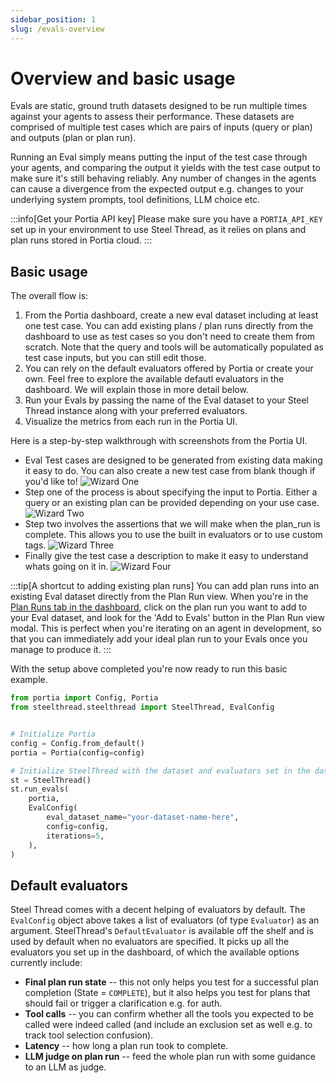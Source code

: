 ```yaml
---
sidebar_position: 1
slug: /evals-overview
---
```


# Overview and basic usage

Evals are static, ground truth datasets designed to be run multiple times against your agents to assess their performance. These datasets are comprised of multiple test cases which are pairs of inputs (query or plan) and outputs (plan or plan run).

Running an Eval simply means putting the input of the test case through your agents, and comparing the output it yields with the test case output to make sure it's still behaving reliably. Any number of changes in the agents can cause a divergence from the expected output e.g. changes to your underlying system prompts, tool definitions, LLM choice etc.

:::info[Get your Portia API key]
Please make sure you have a `PORTIA_API_KEY` set up in your environment to use Steel Thread, as it relies on plans and plan runs stored in Portia cloud.
:::

## Basic usage

The overall flow is:
1. From the Portia dashboard, create a new eval dataset including at least one test case. You can add existing plans / plan runs directly from the dashboard to use as test cases so you don't need to create them from scratch. Note that the query and tools will be automatically populated as test case inputs, but you can still edit those.
2. You can rely on the default evaluators offered by Portia or create your own. Feel free to explore the available defautl evaluators in the dashboard. We will explain those in more detail below.
3. Run your Evals by passing the name of the Eval dataset to your Steel Thread instance along with your preferred evaluators.
4. Visualize the metrics from each run in the Portia UI.

Here is a step-by-step walkthrough with screenshots from the Portia UI. 
* Eval Test cases are designed to be generated from existing data making it easy to do. You can also create a new test case from blank though if you'd like to!
![Wizard One](/img/wizard_1.png)
* Step one of the process is about specifying the input to Portia. Either a query or an existing plan can be provided depending on your use case.
![Wizard Two](/img/wizard_2.png)
* Step two involves the assertions that we will make when the plan_run is complete. This allows you to use the built in evaluators or to use custom tags.
![Wizard Three](/img/wizard_3.png)
* Finally give the test case a description to make it easy to understand whats going on it in.
![Wizard Four](/img/wizard_4.png)

:::tip[A shortcut to adding existing plan runs]
You can add plan runs into an existing Eval dataset directly from the Plan Run view. When you're in the [Plan Runs tab in the dashboard](https://app.portialabs.ai/dashboard/plan-runs), click on the plan run you want to add to your Eval dataset, and look for the 'Add to Evals' button in the Plan Run view modal. This is perfect when you're iterating on an agent in development, so that you can immediately add your ideal plan run to your Evals once you manage to produce it.
:::

With the setup above completed you're now ready to run this basic example.
```python
from portia import Config, Portia
from steelthread.steelthread import SteelThread, EvalConfig


# Initialize Portia
config = Config.from_default()
portia = Portia(config=config)

# Initialize SteelThread with the dataset and evaluators set in the dashboard
st = SteelThread()
st.run_evals(
    portia,
    EvalConfig(
        eval_dataset_name="your-dataset-name-here",
        config=config,
        iterations=5,
    ),
)
```

## Default evaluators

Steel Thread comes with a decent helping of evaluators by default. The `EvalConfig` object above takes a list of evaluators (of type `Evaluator`) as an argument. SteelThread's `DefaultEvaluator` is available off the shelf and is used by default when no evaluators are specified. It picks up all the evaluators you set up in the dashboard, of which the available options currently include:
* **Final plan run state** -- this not only helps you test for a successful plan completion (State = `COMPLETE`), but it also helps you test for plans that should fail or trigger a clarification e.g. for auth.
* **Tool calls** -- you can confirm whether all the tools you expected to be called were indeed called (and include an exclusion set as well e.g. to track tool selection confusion).
* **Latency** -- how long a plan run took to complete.
* **LLM judge on plan run** -- feed the whole plan run with some guidance to an LLM as judge.
